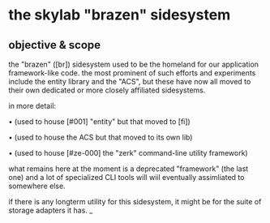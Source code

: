 # the skylab "brazen" sidesystem

## objective & scope

the "brazen" ([br]) sidesystem used to be the homeland for our application
framework-like code. the most prominent of such efforts and experiments
include the entity library and the "ACS", but these have now all moved to
their own dedicated or more closely affiliated sidesystems.

in more detail:

  • (used to house [#001] "entity" but that moved to [fi])

  • (used to house the ACS but that moved to its own lib)

  • (used to house [#ze-000] the "zerk" command-line utility framework)

what remains here at the moment is a deprecated "framework" (the last one)
and a lot of specialized CLI tools will wiil eventually assimliated to
somewhere else.

if there is any longterm utility for this sidesystem, it might be for the
suite of storage adapters it has.
_
